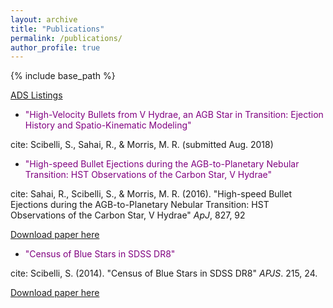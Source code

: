 ```yaml
---
layout: archive
title: "Publications"
permalink: /publications/
author_profile: true
---
```


{% include base_path %}

[ADS Listings](https://ui.adsabs.harvard.edu/#search/filter_author_facet_hier_fq_author=AND&filter_author_facet_hier_fq_author=author_facet_hier%3A%220%2FScibelli%2C%20S%22&fq=%7B!type%3Daqp%20v%3D%24fq_author%7D&fq_author=(author_facet_hier%3A%220%2FScibelli%2C%20S%22)&q=%20%20author%3A%22Scibelli%22&sort=date%20desc%2C%20bibcode%20desc&p_=0)

* <font color="purple">  "High-Velocity Bullets from V Hydrae, an AGB Star in Transition: Ejection History and Spatio-Kinematic Modeling" </font>

cite: Scibelli, S., Sahai, R., & Morris, M. R. (submitted Aug. 2018)

* <font color="purple">   "High-speed Bullet Ejections during the AGB-to-Planetary Nebular Transition: HST Observations of the Carbon Star, V Hydrae" </font>
  
cite: Sahai, R., Scibelli, S., & Morris, M. R. (2016). &quot;High-speed Bullet Ejections during the AGB-to-Planetary Nebular Transition: HST Observations of the Carbon Star, V Hydrae&quot; <i>ApJ</i>, 827, 92 

[Download paper here](http://samscibelli.github.io/files/Vhya_apj_827_2_92.pdf)

* <font color="purple">  "Census of Blue Stars in SDSS DR8" </font>

cite: Scibelli, S. (2014). &quot;Census of Blue Stars in SDSS DR8&quot; <i>APJS</i>. 215, 24.

[Download paper here](http://samscibelli.github.io/files/Vhya_apj_827_2_92.pdf)

